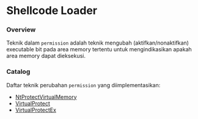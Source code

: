 # Shellcode Loader

### Overview

Teknik dalam `permission` adalah teknik mengubah (aktifkan/nonaktifkan) executable bit pada area memory tertentu untuk mengindikasikan apakah area memory dapat dieksekusi.

### Catalog

Daftar teknik perubahan `permission` yang diimplementasikan:

- [NtProtectVirtualMemory](NtProtectVirtualMemory)
- [VirtualProtect](VirtualProtect)
- [VirtualProtectEx](VirtualProtectEx)